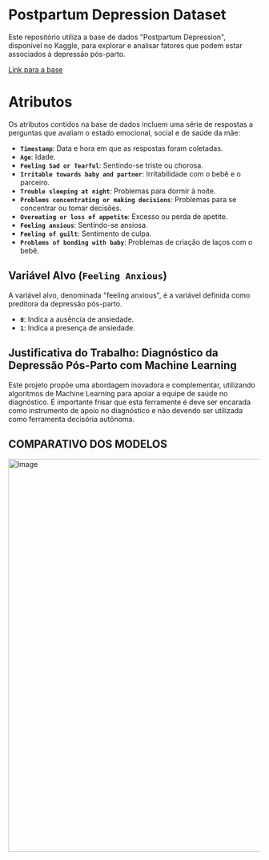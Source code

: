 <h1>Postpartum Depression Dataset</h1>
<p>Este repositório utiliza a base de dados "Postpartum Depression", disponível no Kaggle, para explorar e analisar fatores que podem estar associados à depressão pós-parto.</p>
<a href="https://www.kaggle.com/datasets/parvezalmuqtadir2348/postpartum-depression/data">Link para a base</a>
<h1>Atributos</h1>
<p>Os atributos contidos na base de dados incluem uma série de respostas a perguntas que avaliam o estado emocional, social e de saúde da mãe:</p>
<ul>
    <li><strong><code>Timestamp</code></strong>: Data e hora em que as respostas foram coletadas.</li>
    <li><strong><code>Age</code></strong>: Idade.</li>
    <li><strong><code>Feeling Sad or Tearful</code></strong>: Sentindo-se triste ou chorosa.</li>
    <li><strong><code>Irritable towards baby and partner</code></strong>: Irritabilidade com o bebê e o parceiro.</li>
    <li><strong><code>Trouble sleeping at night</code></strong>: Problemas para dormir à noite.</li>
    <li><strong><code>Problems concentrating or making decisions</code></strong>: Problemas para se concentrar ou tomar decisões.</li>
    <li><strong><code>Overeating or loss of appetite</code></strong>: Excesso ou perda de apetite.</li>
    <li><strong><code>Feeling anxious</code></strong>: Sentindo-se ansiosa.</li>
    <li><strong><code>Feeling of guilt</code></strong>: Sentimento de culpa.</li>
    <li><strong><code>Problems of bonding with baby</code></strong>: Problemas de criação de laços com o bebê.</li>
</ul>
<h2>Variável Alvo (<code>Feeling Anxious</code>)</h2>
<p>A variável alvo, denominada "feeling anxious", é a variável definida como preditora da depressão pós-parto.</p>
<ul>
        <li><strong><code>0</code></strong>: Indica a ausência de ansiedade.</li>
        <li><strong><code>1</code></strong>: Indica a presença de ansiedade.</li>
    </ul>
<h2>Justificativa do Trabalho: Diagnóstico da Depressão Pós-Parto com Machine Learning</h2>
<p>Este projeto propõe uma abordagem inovadora e complementar, utilizando algoritmos de Machine Learning para apoiar a equipe de saúde no diagnóstico. É importante frisar que esta ferramente é deve ser encarada como instrumento de apoio no diagnóstico e não devendo ser utilizada como ferramenta decisória autônoma. </p>
<h2>COMPARATIVO DOS MODELOS</h2>
<img width="1184" height="784" alt="Image" src="https://github.com/user-attachments/assets/4ef806b5-ae7d-4d4f-b5da-f2d710097ed4" />

